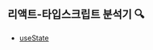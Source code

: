 ## 리액트-타입스크립트 분석기 🔍
- [useState](https://github.com/minjeongss/React-Ts-Practice/tree/main/useState)